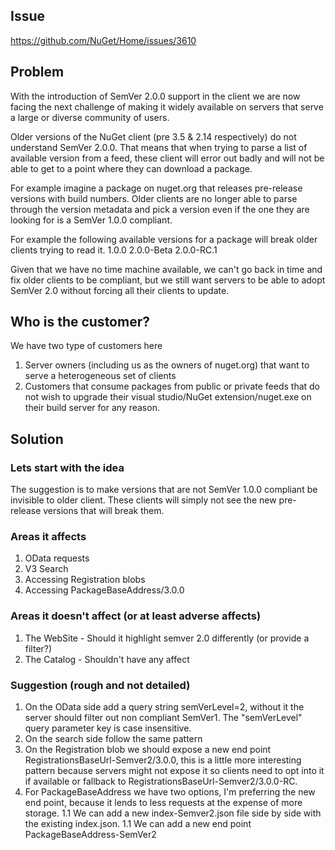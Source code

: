 ## Issue
https://github.com/NuGet/Home/issues/3610

## Problem
With the introduction of SemVer 2.0.0 support in the client we are now facing the next challenge of making it widely available on servers that serve a large or diverse community of users.

Older versions of the NuGet client (pre 3.5 & 2.14 respectively) do not understand SemVer 2.0.0. That means that when trying to parse a list of available version from a feed, these client will error out badly and will not be able to get to a point where they can download a package.

For example imagine a package on nuget.org that releases pre-release versions with build numbers. Older clients are no longer able to parse through the version metadata and pick a version even if the one they are looking for is a SemVer 1.0.0 compliant.

For example the following available versions for a package will break older clients trying to read it.
1.0.0
2.0.0-Beta
2.0.0-RC.1

Given that we have no time machine available, we can't go back in time and fix older clients to be compliant, but we still want servers to be able to adopt SemVer 2.0 without forcing all their clients to update.

## Who is the customer?
We have two type of customers here
1. Server owners (including us as the owners of nuget.org) that want to serve a heterogeneous set of clients
2. Customers that consume packages from public or private feeds that do not wish to upgrade their visual studio/NuGet extension/nuget.exe on their build server for any reason.

## Solution

### Lets start with the idea

The suggestion is to make versions that are not SemVer 1.0.0 compliant be invisible to older client. These clients will simply not see the new pre-release versions that will break them.

### Areas it affects

1. OData requests
2. V3 Search
3. Accessing Registration blobs
4. Accessing PackageBaseAddress/3.0.0

### Areas it doesn't affect (or at least adverse affects)

1. The WebSite - Should it highlight semver 2.0 differently (or provide a filter?)
2. The Catalog - Shouldn't have any affect

### Suggestion (rough and not detailed)

1. On the OData side add a query string semVerLevel=2, without it the server should filter out non compliant SemVer1. The "semVerLevel" query parameter key is case insensitive.
1. On the search side follow the same pattern
1. On the Registration blob we should expose a new end point RegistrationsBaseUrl-Semver2/3.0.0, this is a little more interesting pattern because servers might not expose it so clients need to opt into it if available or fallback to RegistrationsBaseUrl-Semver2/3.0.0-RC.
1. For PackageBaseAddress we have two options, I'm preferring the new end point, because it lends to less requests at the expense of more storage.
1.1 We can add a new index-Semver2.json file side by side with the existing index.json. 
1.1 We can add a new end point PackageBaseAddress-SemVer2



